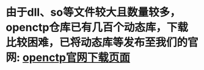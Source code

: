 # 由于dll、so等文件较大且数量较多，openctp仓库已有几百个动态库，下载比较困难，已将动态库等发布至我们的官网: [openctp官网下载页面](http://121.37.80.177:50080/Download.html)
